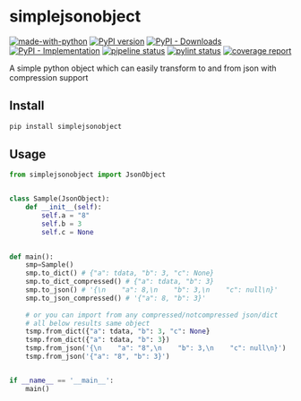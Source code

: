 # simplejsonobject
[![made-with-python](https://img.shields.io/badge/Made%20with-Python-1f425f.svg)](https://www.python.org/)
[![PyPI version](https://img.shields.io/pypi/v/simplejsonobject)](https://pypi.org/project/simplejsonobject/)
[![PyPI - Downloads](https://pepy.tech/badge/simplejsonobject)](https://pepy.tech/project/simplejsonobject)
[![PyPI - Implementation](https://img.shields.io/pypi/implementation/simplejsonobject)](https://pypi.org/project/simplejsonobject/)
[![pipeline status](https://gitlab.com/mozgurbayhan/simplejsonobject/badges/master/pipeline.svg)](https://gitlab.com/mozgurbayhan/simplejsonobject/commits/master)
[![pylint status](https://gitlab.com/mozgurbayhan/simplejsonobject/-/jobs/artifacts/master/raw/pylint/pylint.svg?job=pylint)](https://gitlab.com/mozgurbayhan/simplejsonobject/commits/master)
[![coverage report](https://gitlab.com/mozgurbayhan/simplejsonobject/badges/master/coverage.svg)](https://gitlab.com/mozgurbayhan/simplejsonobject/commits/master)

A simple python object which can easily transform to and from json with compression support

## Install

```bash
pip install simplejsonobject
```

## Usage 

```python
from simplejsonobject import JsonObject


class Sample(JsonObject):
    def __init__(self):
        self.a = "8"
        self.b = 3
        self.c = None

        
def main():
	smp=Sample()
	smp.to_dict() # {"a": tdata, "b": 3, "c": None}
	smp.to_dict_compressed() # {"a": tdata, "b": 3}
	smp.to_json() # '{\n    "a": 8,\n    "b": 3,\n    "c": null\n}'
	smp.to_json_compressed() # '{"a": 8, "b": 3}'
	
	# or you can import from any compressed/notcompressed json/dict
	# all below results same object
	tsmp.from_dict({"a": tdata, "b": 3, "c": None}
	tsmp.from_dict({"a": tdata, "b": 3})
	tsmp.from_json('{\n    "a": "8",\n    "b": 3,\n    "c": null\n}')
	tsmp.from_json('{"a": "8", "b": 3}')


if __name__ == '__main__':
    main()

```